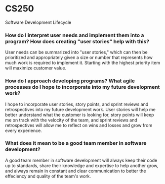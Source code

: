 # CS250
Software Development Lifecycle


### How do I interpret user needs and implement them into a program? How does creating "user stories" help with this?
User needs can be summarized into "user stories," which can then be prioritized and appropriately given a size or number that represents how much work is required to implement it. Starting with the highest priority item will maximize customer value.

### How do I approach developing programs? What agile processes do I hope to incorporate into my future development work?
I hope to incorporate user stories, story points, and sprint reviews and retrospectives into my future development work. User stories will help me better understand what the customer is looking for, story points will keep me on track with the velocity of the team, and sprint reviews and retrospectives will allow me to reflect on wins and losses and grow from every experience.

### What does it mean to be a good team member in software development?
A good team member in software development will always keep their code up to standards, share their knowledge and expertise to help another grow, and always remain in constant and clear communication to better the effeciency and quality of the team's work.
